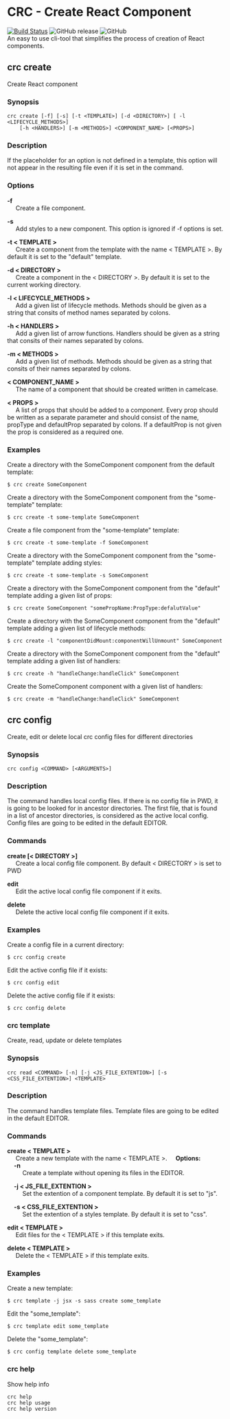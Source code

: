  # CRC - Create React Component
[![Build Status](https://travis-ci.org/aleksandryackovlev/crc.svg?branch=master)](https://travis-ci.org/aleksandryackovlev/crc) ![GitHub release](https://img.shields.io/github/release/aleksandryackovlev/crc.svg) ![GitHub](https://img.shields.io/github/license/aleksandryackovlev/crc.svg)  
An easy to use cli-tool that simplifies the process of creation of React components.

## crc create
Create React component
### Synopsis
```shell
crc create [-f] [-s] [-t <TEMPLATE>] [-d <DIRECTORY>] [ -l <LIFECYCLE_METHODS>]
    [-h <HANDLERS>] [-m <METHODS>] <COMPONENT_NAME> [<PROPS>]
```
### Description
If the placeholder for an option is not defined in a template, this option will not appear in the resulting file even if it is set in the command.
### Options
**-f**  
&nbsp;&nbsp;&nbsp;&nbsp; Create a file component.

**-s**  
&nbsp;&nbsp;&nbsp;&nbsp; Add styles to a new component. This option is ignored if -f options is set.

**-t < TEMPLATE >**  
&nbsp;&nbsp;&nbsp;&nbsp; Create a component from the template with the name < TEMPLATE >. By default it is set to the "default" template.

**-d < DIRECTORY >**  
&nbsp;&nbsp;&nbsp;&nbsp; Create a component in the < DIRECTORY >. By default it is set to the current working directory.

**-l < LIFECYCLE_METHODS >**  
&nbsp;&nbsp;&nbsp;&nbsp; Add a given list of lifecycle methods. Methods should be given as a string that consits of method names separated by colons.

**-h < HANDLERS >**  
&nbsp;&nbsp;&nbsp;&nbsp; Add a given list of arrow functions. Handlers should be given as a string that consits of their names separated by colons.

**-m < METHODS >**  
&nbsp;&nbsp;&nbsp;&nbsp; Add a given list of methods. Methods should be given as a string that consits of their names separated by colons.

**< COMPONENT_NAME >**  
&nbsp;&nbsp;&nbsp;&nbsp; The name of a component that should be created written in camelcase.

**< PROPS >**  
&nbsp;&nbsp;&nbsp;&nbsp; A list of props that should be added to a component. Every prop should be written as a separate parameter and should consist of the name, propType and defaultProp separated by colons. If a defaultProp is not given the prop is considered as a required one.

### Examples
Create a directory with the SomeComponent component from the default template:
```shell
$ crc create SomeComponent
```
Create a directory with the SomeComponent component from the "some-template" template:
```shell
$ crc create -t some-template SomeComponent
```
Create a file component from the "some-template" template:
```shell
$ crc create -t some-template -f SomeComponent
```
Create a directory with the SomeComponent component from the "some-template" template adding styles:
```shell
$ crc create -t some-template -s SomeComponent
```
Create a directory with the SomeComponent component from the "default" template adding a given list of props:
```shell
$ crc create SomeComponent "somePropName:PropType:defalutValue"
```
Create a directory with the SomeComponent component from the "default" template adding a given list of lifecycle methods:
```shell
$ crc create -l "componentDidMount:componentWillUnmount" SomeComponent
```
Create a directory with the SomeComponent component from the "default" template adding a given list of handlers:
```shell
$ crc create -h "handleChange:handleClick" SomeComponent
```
Create the SomeComponent component with a given list of handlers:
```shell
$ crc create -m "handleChange:handleClick" SomeComponent
```

## crc config
Create, edit or delete local crc config files for different directories

### Synopsis
```shell
crc config <COMMAND> [<ARGUMENTS>]
```
### Description
The command handles local config files. If there is no config file in PWD, it is going to be looked for in ancestor directories. The first file, that is found in a list of ancestor directories, is considered as the active local config. Config files are going to be edited in the default EDITOR.

### Commands
**create [< DIRECTORY >]**  
&nbsp;&nbsp;&nbsp;&nbsp; Create a local config file component. By default < DIRECTORY > is set to PWD

**edit**  
&nbsp;&nbsp;&nbsp;&nbsp; Edit the active local config file component if it exits.

**delete**  
&nbsp;&nbsp;&nbsp;&nbsp; Delete the active local config file component if it exits.

### Examples
Create a config file in a current directory:
```shell
$ crc config create 
```

Edit the active config file if it exists:
```shell
$ crc config edit 
```

Delete the active config file if it exists:
```shell
$ crc config delete 
```
### crc template
Create, read, update or delete templates

### Synopsis
```shell
crc read <COMMAND> [-n] [-j <JS_FILE_EXTENTION>] [-s <CSS_FILE_EXTENTION>] <TEMPLATE>
```
### Description
The command handles template files. Template files are going to be edited in the default EDITOR.

### Commands
**create < TEMPLATE >**  
&nbsp;&nbsp;&nbsp;&nbsp; Create a new template with the name < TEMPLATE >.
&nbsp;&nbsp;&nbsp;&nbsp;**Options:**  
&nbsp;&nbsp;&nbsp;&nbsp;**-n**  
&nbsp;&nbsp;&nbsp;&nbsp;&nbsp;&nbsp;&nbsp;&nbsp; Create a template without opening its files in the EDITOR.

&nbsp;&nbsp;&nbsp;&nbsp;**-j < JS_FILE_EXTENTION >**  
&nbsp;&nbsp;&nbsp;&nbsp;&nbsp;&nbsp;&nbsp;&nbsp; Set the extention of a component template. By default it is set to "js".

&nbsp;&nbsp;&nbsp;&nbsp;**-s < CSS_FILE_EXTENTION >**  
&nbsp;&nbsp;&nbsp;&nbsp;&nbsp;&nbsp;&nbsp;&nbsp; Set the extention of a styles template. By default it is set to "css".

**edit < TEMPLATE >**  
&nbsp;&nbsp;&nbsp;&nbsp; Edit files for the < TEMPLATE > if this template exits.

**delete < TEMPLATE >**  
&nbsp;&nbsp;&nbsp;&nbsp; Delete the < TEMPLATE > if this template exits.

### Examples
Create a new template:
```shell
$ crc template -j jsx -s sass create some_template
```

Edit the "some_template":
```shell
$ crc template edit some_template
```

Delete the "some_template":
```shell
$ crc config template delete some_template 
```


### crc help
Show help info

```shell
crc help
crc help usage
crc help version
```
